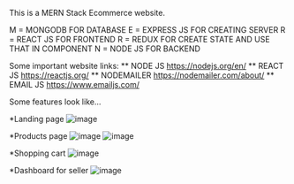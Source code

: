 
This is a MERN Stack Ecommerce website. 


M = MONGODB FOR DATABASE
E = EXPRESS JS FOR CREATING SERVER 
R = REACT JS FOR FRONTEND
R = REDUX FOR CREATE STATE AND USE THAT IN COMPONENT
N = NODE JS FOR BACKEND

Some important website links:
** NODE JS
https://nodejs.org/en/
** REACT JS
https://reactjs.org/
** NODEMAILER
https://nodemailer.com/about/
** EMAIL JS
https://www.emailjs.com/


Some features look like...

*Landing page
![image](https://user-images.githubusercontent.com/92942970/236841409-e189473e-2a69-4bf3-8e99-6b62c8b88bfc.png)

*Products page
![image](https://user-images.githubusercontent.com/92942970/236841836-6a415973-f0d5-476c-ab3c-e745dbc274b4.png)
![image](https://user-images.githubusercontent.com/92942970/236841989-7fc29207-d89e-40d5-a46b-c3649e409e3b.png)

*Shopping cart
![image](https://user-images.githubusercontent.com/92942970/236842096-688d6231-9222-4bfc-b7c4-f3551aa1068d.png)

*Dashboard for seller
![image](https://user-images.githubusercontent.com/92942970/236842551-67f618d3-b568-460c-9175-bdc3cc1b84aa.png)

